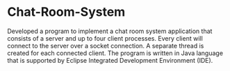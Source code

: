 # Chat-Room-System
Developed a program to implement a chat room system application that consists of a server and up to four client processes. Every client will connect to the server over a socket connection. A separate thread is created for each connected client. The program is written in Java language that is supported by Eclipse Integrated Development Environment (IDE).
